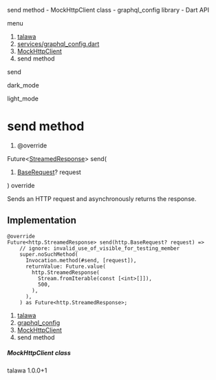 




send method - MockHttpClient class - graphql\_config library - Dart API







menu

1. [talawa](../../index.html)
2. [services/graphql\_config.dart](../../services_graphql_config/services_graphql_config-library.html)
3. [MockHttpClient](../../services_graphql_config/MockHttpClient-class.html)
4. send method

send


dark\_mode

light\_mode




# send method


1. @override

Future<[StreamedResponse](https://pub.dev/documentation/http/1.2.2/http/StreamedResponse-class.html)>
send(

1. [BaseRequest](https://pub.dev/documentation/http/1.2.2/http/BaseRequest-class.html)? request

)
override

Sends an HTTP request and asynchronously returns the response.


## Implementation

```
@override
Future<http.StreamedResponse> send(http.BaseRequest? request) =>
    // ignore: invalid_use_of_visible_for_testing_member
    super.noSuchMethod(
      Invocation.method(#send, [request]),
      returnValue: Future.value(
        http.StreamedResponse(
          Stream.fromIterable(const [<int>[]]),
          500,
        ),
      ),
    ) as Future<http.StreamedResponse>;
```

 


1. [talawa](../../index.html)
2. [graphql\_config](../../services_graphql_config/services_graphql_config-library.html)
3. [MockHttpClient](../../services_graphql_config/MockHttpClient-class.html)
4. send method

##### MockHttpClient class





talawa
1.0.0+1






